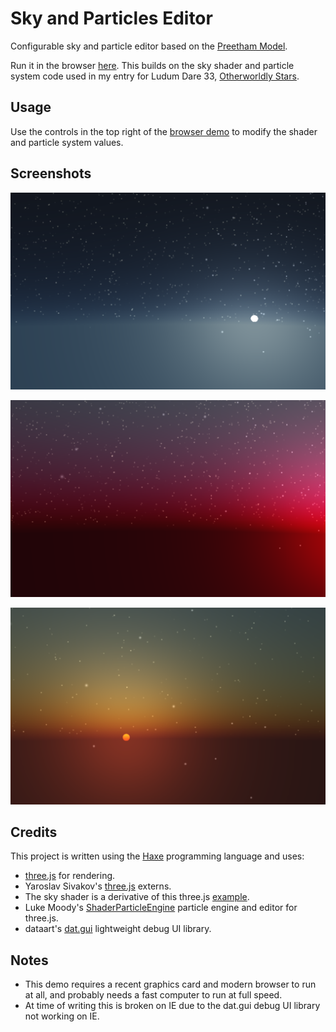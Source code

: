 # Sky and Particles Editor

Configurable sky and particle editor based on the [Preetham Model](http://www.cs.utah.edu/~shirley/papers/sunsky/sunsky.pdf).

Run it in the browser [here](http://samcodes.itch.io/sky-shader-editor). This builds on the sky shader and particle system code used in my entry for Ludum Dare 33, [Otherworldly Stars](http://samcodes.itch.io/otherworldly-stars).

## Usage ##

Use the controls in the top right of the [browser demo](http://samcodes.itch.io/sky-shader-editor) to modify the shader and particle system values.

## Screenshots ##

![Screenshot1](https://github.com/Tw1ddle/Sky-Particles-Shader/blob/master/dev/screenshots/screenshot_1.png?raw=true "Screenshot 1")

![Screenshot2](https://github.com/Tw1ddle/Sky-Particles-Shader/blob/master/dev/screenshots/screenshot_2.png?raw=true "Screenshot 2")

![Screenshot3](https://github.com/Tw1ddle/Sky-Particles-Shader/blob/master/dev/screenshots/screenshot_3.png?raw=true "Screenshot 3")

## Credits ##

This project is written using the [Haxe](http://haxe.org/) programming language and uses:

* [three.js](https://github.com/mrdoob/three.js) for rendering.
* Yaroslav Sivakov's [three.js](http://lib.haxe.org/u/yar3333/) externs.
* The sky shader is a derivative of this three.js [example](http://threejs.org/examples/js/SkyShader.js).
* Luke Moody's [ShaderParticleEngine](https://github.com/squarefeet/ShaderParticleEngine) particle engine and editor for three.js.
* dataart's [dat.gui](https://github.com/dataarts/dat.gui) lightweight debug UI library.

## Notes ##
* This demo requires a recent graphics card and modern browser to run at all, and probably needs a fast computer to run at full speed. 
* At time of writing this is broken on IE due to the dat.gui debug UI library not working on IE.

